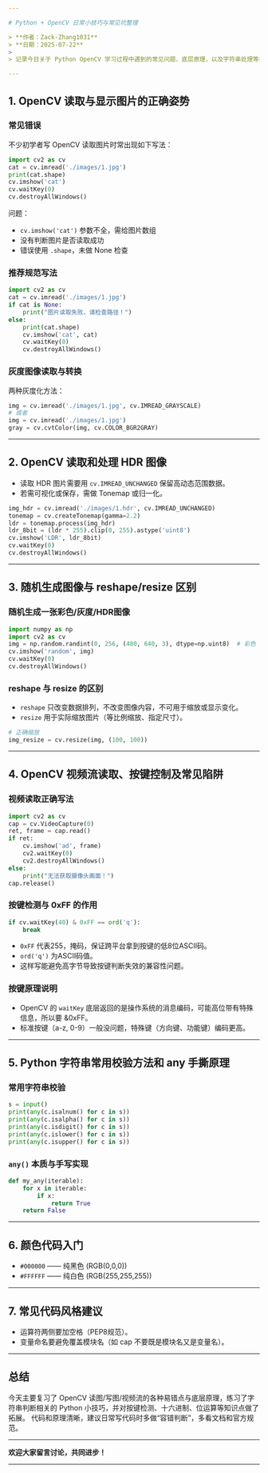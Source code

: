 ```yaml
---

# Python + OpenCV 日常小技巧与常见坑整理

> **作者：Zack-Zhang1031**
> **日期：2025-07-22**
>
> 记录今日关于 Python OpenCV 学习过程中遇到的常见问题、底层原理，以及字符串处理等技巧，便于日后查阅。

---
```


## 1. OpenCV 读取与显示图片的正确姿势

### 常见错误

不少初学者写 OpenCV 读取图片时常出现如下写法：

```python
import cv2 as cv
cat = cv.imread('./images/1.jpg')
print(cat.shape)
cv.imshow('cat')
cv.waitKey(0)
cv.destroyAllWindows()
```

问题：

* `cv.imshow('cat')` 参数不全，需给图片数组
* 没有判断图片是否读取成功
* 错误使用 `.shape`，未做 None 检查

### 推荐规范写法

```python
import cv2 as cv
cat = cv.imread('./images/1.jpg')
if cat is None:
    print("图片读取失败，请检查路径！")
else:
    print(cat.shape)
    cv.imshow('cat', cat)
    cv.waitKey(0)
    cv.destroyAllWindows()
```

### 灰度图像读取与转换

两种灰度化方法：

```python
img = cv.imread('./images/1.jpg', cv.IMREAD_GRAYSCALE)
# 或者
img = cv.imread('./images/1.jpg')
gray = cv.cvtColor(img, cv.COLOR_BGR2GRAY)
```

---

## 2. OpenCV 读取和处理 HDR 图像

* 读取 HDR 图片需要用 `cv.IMREAD_UNCHANGED` 保留高动态范围数据。
* 若需可视化或保存，需做 Tonemap 或归一化。

```python
img_hdr = cv.imread('./images/1.hdr', cv.IMREAD_UNCHANGED)
tonemap = cv.createTonemap(gamma=2.2)
ldr = tonemap.process(img_hdr)
ldr_8bit = (ldr * 255).clip(0, 255).astype('uint8')
cv.imshow('LDR', ldr_8bit)
cv.waitKey(0)
cv.destroyAllWindows()
```

---

## 3. 随机生成图像与 reshape/resize 区别

### 随机生成一张彩色/灰度/HDR图像

```python
import numpy as np
import cv2 as cv
img = np.random.randint(0, 256, (480, 640, 3), dtype=np.uint8)  # 彩色
cv.imshow('random', img)
cv.waitKey(0)
cv.destroyAllWindows()
```

### reshape 与 resize 的区别

* `reshape` 只改变数据排列，不改变图像内容，不可用于缩放或显示变化。
* `resize` 用于实际缩放图片（等比例缩放、指定尺寸）。

```python
# 正确缩放
img_resize = cv.resize(img, (100, 100))
```

---

## 4. OpenCV 视频流读取、按键控制及常见陷阱

### 视频读取正确写法

```python
import cv2 as cv
cap = cv.VideoCapture(0)
ret, frame = cap.read()
if ret:
    cv.imshow('ad', frame)
    cv2.waitKey(0)
    cv2.destroyAllWindows()
else:
    print("无法获取摄像头画面！")
cap.release()
```

### 按键检测与 0xFF 的作用

```python
if cv.waitKey(40) & 0xFF == ord('q'):
    break
```

* `0xFF` 代表255，掩码，保证跨平台拿到按键的低8位ASCII码。
* `ord('q')` 为ASCII码值。
* 这样写能避免高字节导致按键判断失效的兼容性问题。

### 按键原理说明

* OpenCV 的 `waitKey` 底层返回的是操作系统的消息编码，可能高位带有特殊信息，所以要 &0xFF。
* 标准按键（a-z, 0-9）一般没问题，特殊键（方向键、功能键）编码更高。

---

## 5. Python 字符串常用校验方法和 any 手撕原理

### 常用字符串校验

```python
s = input()
print(any(c.isalnum() for c in s))
print(any(c.isalpha() for c in s))
print(any(c.isdigit() for c in s))
print(any(c.islower() for c in s))
print(any(c.isupper() for c in s))
```

### `any()` 本质与手写实现

```python
def my_any(iterable):
    for x in iterable:
        if x:
            return True
    return False
```

---

## 6. 颜色代码入门

* `#000000` —— 纯黑色 (RGB(0,0,0))
* `#FFFFFF` —— 纯白色 (RGB(255,255,255))

---

## 7. 常见代码风格建议

* 运算符两侧要加空格（PEP8规范）。
* 变量命名要避免覆盖模块名（如 cap 不要既是模块名又是变量名）。

---

## 总结

今天主要复习了 OpenCV 读图/写图/视频流的各种易错点与底层原理，练习了字符串判断相关的 Python 小技巧，并对按键检测、十六进制、位运算等知识点做了拓展。
代码和原理清晰，建议日常写代码时多做“容错判断”，多看文档和官方规范。

---

**欢迎大家留言讨论，共同进步！**

---


